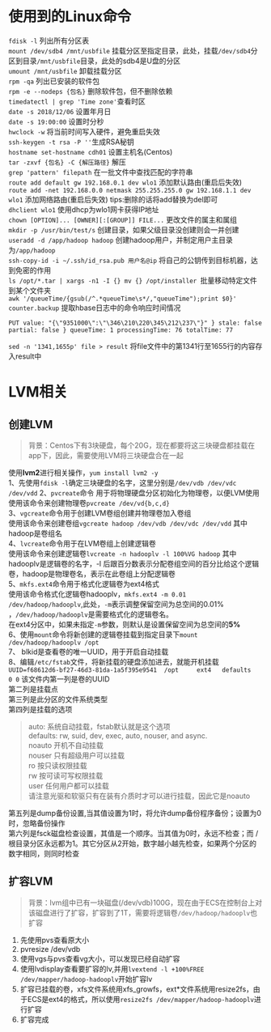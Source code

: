 # 使用到的Linux命令

`fdisk -l` 列出所有分区表  
`mount /dev/sdb4 /mnt/usbfile` 挂载分区至指定目录，此处，挂载`/dev/sdb4`分区到目录`/mnt/usbfile`目录，此处的sdb4是U盘的分区  
`umount /mnt/usbfile` 卸载挂载分区  
`rpm -qa` 列出已安装的软件包  
`rpm -e --nodeps {包名}` 删除软件包，但不删除依赖  
`timedatectl | grep 'Time zone'`查看时区  
`date -s 2018/12/06` 设置年月日  
`date -s 19:00:00` 设置时分秒  
`hwclock -w` 将当前时间写入硬件，避免重启失效  
`ssh-keygen -t rsa -P ''`生成RSA秘钥  
`hostname set-hostname cdh01` 设置主机名(Centos)  
`tar -zxvf {包名} -C {解压路径}`  解压  
`grep 'pattern' filepath` 在一批文件中查找匹配的字符串  
`route add default gw 192.168.0.1 dev wlo1` 添加默认路由(重启后失效)  
`route add -net 192.168.0.0 netmask 255.255.255.0 gw 192.168.1.1 dev wlo1` 添加网络路由(重启后失效) tips:删除的话将add替换为del即可  
`dhclient wlo1` 使用dhcp为wlo1网卡获得IP地址  
`chown [OPTION]... [OWNER][:[GROUP]] FILE...` 更改文件的属主和属组  
`mkdir -p /usr/bin/test/s`  创建目录，如果父级目录没创建则会一并创建  
`useradd -d /app/hadoop hadoop` 创建hadoop用户，并制定用户主目录为`/app/hadoop`  
`ssh-copy-id -i ~/.ssh/id_rsa.pub 用户名@ip`  将自己的公钥传到目标机器，达到免密的作用  
`ls /opt/*.tar | xargs -n1 -I {} mv {} /opt/installer `批量移动特定文件到某个文件夹  
`awk '/queueTime/{gsub(/^.*queueTime\s*/,"queueTime");print $0}' counter.backup`  提取hbase日志中的命令响应时间情况
```text
PUT value: "{\"9351000\":\"\346\210\220\345\212\237\"}" } stale: false partial: false } queueTime: 1 processingTime: 76 totalTime: 77
```
`sed -n '1341,1655p' file > result` 将file文件中的第1341行至1655行的内容存入result中

# LVM相关
## 创建LVM
> 背景：Centos下有3块硬盘，每个20G，现在都要将这三块硬盘都挂载在app下，因此，需要使用LVM将三块硬盘合在一起

使用**lvm2**进行相关操作，`yum install lvm2 -y`  
1、先使用`fdisk -l`确定三块硬盘的名字，这里分别是`/dev/vdb /dev/vdc /dev/vdd`
2、`pvcreate`命令 用于将物理硬盘分区初始化为物理卷，以便LVM使用  
使用该命令来创建物理卷`pvcreate /dev/vd{b,c,d}`  
3、`vgcreate`命令用于创建LVM卷组创建并物理卷加入卷组  
使用该命令来创建卷组`vgcreate hadoop /dev/vdb /dev/vdc /dev/vdd` 其中hadoop是卷组名  
4、`lvcreate`命令用于在LVM卷组上创建逻辑卷  
使用该命令来创建逻辑卷`lvcreate -n hadooplv -l 100%VG hadoop` 其中hadooplv是逻辑卷的名字，-l 后跟百分数表示分配卷组空间的百分比给这个逻辑卷，hadoop是物理卷名，表示在此卷组上分配逻辑卷  
5、`mkfs.ext4`命令用于格式化逻辑卷为ext4格式  
使用该命令格式化逻辑卷hadooplv，`mkfs.ext4 -m 0.01 /dev/hadoop/hadooplv`,此处，`-m`表示调整保留空间为总空间的0.01% ，`/dev/hadoop/hadooplv`是需要格式化的逻辑卷名。  
在ext4分区中，如果未指定`-m`参数，则默认是设置保留空间为总空间的**5%**  
6、使用`mount`命令将新创建的逻辑卷挂载到指定目录下`mount /dev/hadoop/hadooplv /opt`  
7、 blkid是查看卷的唯一UUID，用于开启自动挂载  
8、编辑`/etc/fstab`文件，将新挂载的硬盘添加进去，就能开机挂载`UUID=f68612d6-bf27-46d3-81da-1a5f395e9541  /opt     ext4   defaults    0 0`
该文件内第一列是卷的UUID  
第二列是挂载点  
第三列是此分区的文件系统类型  
第四列是挂载的选项  
> auto: 系统自动挂载，fstab默认就是这个选项  
defaults: rw, suid, dev, exec, auto, nouser, and async.  
noauto 开机不自动挂载  
nouser 只有超级用户可以挂载  
ro 按只读权限挂载  
rw 按可读可写权限挂载  
user 任何用户都可以挂载  
请注意光驱和软驱只有在装有介质时才可以进行挂载，因此它是noauto

第五列是dump备份设置,当其值设置为1时，将允许dump备份程序备份；设置为0时，忽略备份操作  
第六列是fsck磁盘检查设置，其值是一个顺序。当其值为0时，永远不检查；而 / 根目录分区永远都为1。其它分区从2开始，数字越小越先检查，如果两个分区的数字相同，则同时检查  
## 扩容LVM
> 背景：lvm组中已有一块磁盘(/dev/vdb)100G，现在由于ECS在控制台上对该磁盘进行了扩容，扩容到了1T，需要将逻辑卷`/dev/hadoop/hadooplv`也扩容

1. 先使用pvs查看原大小
2. pvresize /dev/vdb
3. 使用vgs与pvs查看vg大小，可以发现已经自动扩容
4. 使用lvdisplay查看要扩容的lv,并用`lvextend -l +100%FREE /dev/mapper/hadoop-hadooplv`开始扩容lv
5. 扩容已挂载的卷，xfs文件系统用xfs_growfs，ext*文件系统用resize2fs，由于ECS是ext4的格式，所以使用`resize2fs /dev/mapper/hadoop-hadooplv`进行扩容
6. 扩容完成